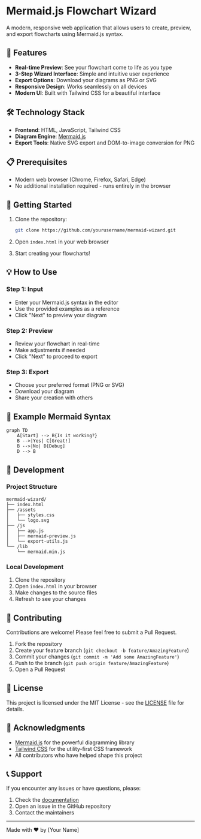 # Mermaid.js Flowchart Wizard

A modern, responsive web application that allows users to create, preview, and export flowcharts using Mermaid.js syntax.

## 🚀 Features

- **Real-time Preview**: See your flowchart come to life as you type
- **3-Step Wizard Interface**: Simple and intuitive user experience
- **Export Options**: Download your diagrams as PNG or SVG
- **Responsive Design**: Works seamlessly on all devices
- **Modern UI**: Built with Tailwind CSS for a beautiful interface

## 🛠️ Technology Stack

- **Frontend**: HTML, JavaScript, Tailwind CSS
- **Diagram Engine**: [Mermaid.js](https://mermaid-js.github.io/)
- **Export Tools**: Native SVG export and DOM-to-image conversion for PNG

## 📋 Prerequisites

- Modern web browser (Chrome, Firefox, Safari, Edge)
- No additional installation required - runs entirely in the browser

## 🚀 Getting Started

1. Clone the repository:
   ```bash
   git clone https://github.com/yourusername/mermaid-wizard.git
   ```

2. Open `index.html` in your web browser

3. Start creating your flowcharts!

## 💡 How to Use

### Step 1: Input
- Enter your Mermaid.js syntax in the editor
- Use the provided examples as a reference
- Click "Next" to preview your diagram

### Step 2: Preview
- Review your flowchart in real-time
- Make adjustments if needed
- Click "Next" to proceed to export

### Step 3: Export
- Choose your preferred format (PNG or SVG)
- Download your diagram
- Share your creation with others

## 📝 Example Mermaid Syntax

```mermaid
graph TD
    A[Start] --> B{Is it working?}
    B -->|Yes| C[Great!]
    B -->|No| D[Debug]
    D --> B
```

## 🔧 Development

### Project Structure
```
mermaid-wizard/
├── index.html
├── /assets
│   ├── styles.css
│   └── logo.svg
├── /js
│   ├── app.js
│   ├── mermaid-preview.js
│   └── export-utils.js
└── /lib
    └── mermaid.min.js
```

### Local Development
1. Clone the repository
2. Open `index.html` in your browser
3. Make changes to the source files
4. Refresh to see your changes

## 🤝 Contributing

Contributions are welcome! Please feel free to submit a Pull Request.

1. Fork the repository
2. Create your feature branch (`git checkout -b feature/AmazingFeature`)
3. Commit your changes (`git commit -m 'Add some AmazingFeature'`)
4. Push to the branch (`git push origin feature/AmazingFeature`)
5. Open a Pull Request

## 📄 License

This project is licensed under the MIT License - see the [LICENSE](LICENSE) file for details.

## 🙏 Acknowledgments

- [Mermaid.js](https://mermaid-js.github.io/) for the powerful diagramming library
- [Tailwind CSS](https://tailwindcss.com/) for the utility-first CSS framework
- All contributors who have helped shape this project

## 📞 Support

If you encounter any issues or have questions, please:
1. Check the [documentation](https://mermaid-js.github.io/)
2. Open an issue in the GitHub repository
3. Contact the maintainers

---

Made with ❤️ by [Your Name] 